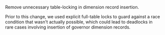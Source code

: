 Remove unnecessary table-locking in dimension record insertion.

Prior to this change, we used explicit full-table locks to guard against a race condition that wasn't actually possible, which could lead to deadlocks in rare cases involving insertion of governor dimension records.
